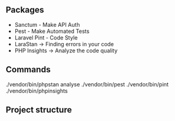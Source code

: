 ## Packages

- Sanctum - Make API Auth
- Pest - Make Automated Tests
- Laravel Pint - Code Style
- LaraStan -> Finding errors in your code
- PHP Insights -> Analyze the code quality

## Commands

./vendor/bin/phpstan analyse
./vendor/bin/pest
./vendor/bin/pint
./vendor/bin/phpinsights

## Project structure

